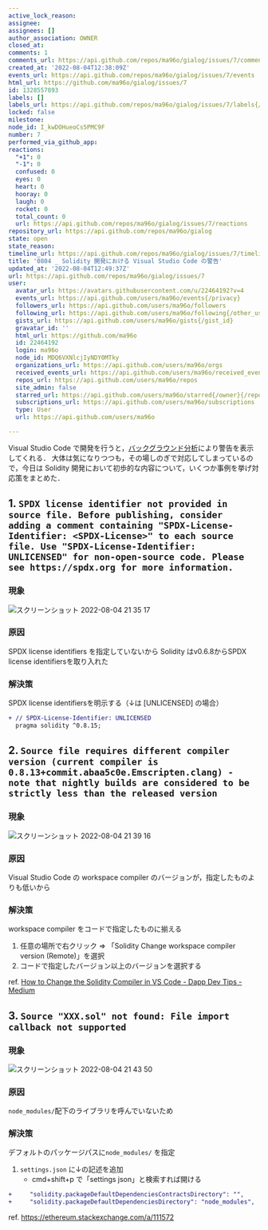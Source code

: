 ```yaml
---
active_lock_reason: 
assignee: 
assignees: []
author_association: OWNER
closed_at: 
comments: 1
comments_url: https://api.github.com/repos/ma96o/gialog/issues/7/comments
created_at: '2022-08-04T12:38:09Z'
events_url: https://api.github.com/repos/ma96o/gialog/issues/7/events
html_url: https://github.com/ma96o/gialog/issues/7
id: 1328557893
labels: []
labels_url: https://api.github.com/repos/ma96o/gialog/issues/7/labels{/name}
locked: false
milestone: 
node_id: I_kwDOHueoCs5PMC9F
number: 7
performed_via_github_app: 
reactions:
  "+1": 0
  "-1": 0
  confused: 0
  eyes: 0
  heart: 0
  hooray: 0
  laugh: 0
  rocket: 0
  total_count: 0
  url: https://api.github.com/repos/ma96o/gialog/issues/7/reactions
repository_url: https://api.github.com/repos/ma96o/gialog
state: open
state_reason: 
timeline_url: https://api.github.com/repos/ma96o/gialog/issues/7/timeline
title: '0804 _ Solidity 開発における Visual Studio Code の警告'
updated_at: '2022-08-04T12:49:37Z'
url: https://api.github.com/repos/ma96o/gialog/issues/7
user:
  avatar_url: https://avatars.githubusercontent.com/u/22464192?v=4
  events_url: https://api.github.com/users/ma96o/events{/privacy}
  followers_url: https://api.github.com/users/ma96o/followers
  following_url: https://api.github.com/users/ma96o/following{/other_user}
  gists_url: https://api.github.com/users/ma96o/gists{/gist_id}
  gravatar_id: ''
  html_url: https://github.com/ma96o
  id: 22464192
  login: ma96o
  node_id: MDQ6VXNlcjIyNDY0MTky
  organizations_url: https://api.github.com/users/ma96o/orgs
  received_events_url: https://api.github.com/users/ma96o/received_events
  repos_url: https://api.github.com/users/ma96o/repos
  site_admin: false
  starred_url: https://api.github.com/users/ma96o/starred{/owner}{/repo}
  subscriptions_url: https://api.github.com/users/ma96o/subscriptions
  type: User
  url: https://api.github.com/users/ma96o

---
```

Visual Studio Code で開発を行うと，[バックグラウンド分析](https://docs.microsoft.com/ja-jp/visualstudio/code-quality/configure-live-code-analysis-scope-managed-code?view=vs-2022)により警告を表示してくれる．
大体は気になりつつも，その場しのぎで対応してしまっているので，今日は Solidity 開発において初歩的な内容について，いくつか事例を挙げ対応策をまとめた．


## 1. `SPDX license identifier not provided in source file. Before publishing, consider adding a comment containing "SPDX-License-Identifier: <SPDX-License>" to each source file. Use "SPDX-License-Identifier: UNLICENSED" for non-open-source code. Please see https://spdx.org for more information.`

### 現象

![スクリーンショット 2022-08-04 21 35 17](https://user-images.githubusercontent.com/22464192/182848329-a637104e-4203-40c2-b914-6e07f272f208.png)

### 原因

SPDX license identifiers を指定していないから
Solidity はv0.6.8からSPDX license identifiersを取り入れた

### 解決策

SPDX license identifiersを明示する（↓は [UNLICENSED] の場合）

```diff
+ // SPDX-License-Identifier: UNLICENSED
  pragma solidity ^0.8.15;
```

## 2. `Source file requires different compiler version (current compiler is 0.8.13+commit.abaa5c0e.Emscripten.clang) - note that nightly builds are considered to be strictly less than the released version`

### 現象

![スクリーンショット 2022-08-04 21 39 16](https://user-images.githubusercontent.com/22464192/182849111-3da038aa-f071-4142-a87d-6e592f6b8f07.png)

### 原因

Visual Studio Code の workspace compiler のバージョンが，指定したものよりも低いから

### 解決策

workspace compiler をコードで指定したものに揃える

1. 任意の場所で右クリック => 「Solidity Change workspace compiler version (Remote)」を選択
2. コードで指定したバージョン以上のバージョンを選択する

ref. [How to Change the Solidity Compiler in VS Code - Dapp Dev Tips - Medium](https://medium.com/michaels-dapp-dev-tips/how-to-change-the-solidity-compiler-in-vs-code-4c2660a856da)


## 3. `Source "XXX.sol" not found: File import callback not supported`

### 現象

![スクリーンショット 2022-08-04 21 43 50](https://user-images.githubusercontent.com/22464192/182849966-01edbe25-a2c4-4d94-8a96-b7a8c625f924.png)

### 原因

`node_modules/`配下のライブラリを呼んでいないため

### 解決策

デフォルトのパッケージパスに`node_modules/` を指定

1. `settings.json` に↓の記述を追加
   - cmd+shift+p で「settings json」と検索すれば開ける

```diff
+     "solidity.packageDefaultDependenciesContractsDirectory": "",
+     "solidity.packageDefaultDependenciesDirectory": "node_modules",
```

ref. https://ethereum.stackexchange.com/a/111572
